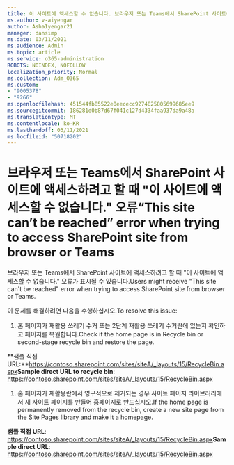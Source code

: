 ```yaml
---
title: 이 사이트에 액세스할 수 없습니다. 브라우저 또는 Teams에서 SharePoint 사이트에 액세스하려고 할 때 오류가 발생했습니다.
ms.author: v-aiyengar
author: AshaIyengar21
manager: dansimp
ms.date: 03/11/2021
ms.audience: Admin
ms.topic: article
ms.service: o365-administration
ROBOTS: NOINDEX, NOFOLLOW
localization_priority: Normal
ms.collection: Adm_O365
ms.custom:
- "9005378"
- "9266"
ms.openlocfilehash: 451544fb85522e0eececc9274825805699685ee9
ms.sourcegitcommit: 186281d0b87d67f041c127d4334faa937da9a48a
ms.translationtype: MT
ms.contentlocale: ko-KR
ms.lasthandoff: 03/11/2021
ms.locfileid: "50718202"
---
```

# <a name="this-site-cant-be-reached-error-when-trying-to-access-sharepoint-site-from-browser-or-teams"></a><span data-ttu-id="f7b4e-102">브라우저 또는 Teams에서 SharePoint 사이트에 액세스하려고 할 때 "이 사이트에 액세스할 수 없습니다." 오류</span><span class="sxs-lookup"><span data-stu-id="f7b4e-102">“This site can’t be reached” error when trying to access SharePoint site from browser or Teams</span></span>

<span data-ttu-id="f7b4e-103">브라우저 또는 Teams에서 SharePoint 사이트에 액세스하려고 할 때 "이 사이트에 액세스할 수 없습니다." 오류가 표시될 수 있습니다.</span><span class="sxs-lookup"><span data-stu-id="f7b4e-103">Users might receive "This site can't be reached" error when trying to access SharePoint site from browser or Teams.</span></span> 

<span data-ttu-id="f7b4e-104">이 문제를 해결하려면 다음을 수행하십시오.</span><span class="sxs-lookup"><span data-stu-id="f7b4e-104">To resolve this issue:</span></span> 

1. <span data-ttu-id="f7b4e-105">홈 페이지가 재활용 쓰레기 수거 또는 2단계 재활용 쓰레기 수거란에 있는지 확인하고 페이지를 복원합니다.</span><span class="sxs-lookup"><span data-stu-id="f7b4e-105">Check if the home page is in Recycle bin or second-stage recycle bin and restore the page.</span></span>

<span data-ttu-id="f7b4e-106">**샘플 직접 URL:**https://contoso.sharepoint.com/sites/siteA/_layouts/15/RecycleBin.aspx</span><span class="sxs-lookup"><span data-stu-id="f7b4e-106">**Sample direct URL to recycle bin**: https://contoso.sharepoint.com/sites/siteA/_layouts/15/RecycleBin.aspx</span></span>

1. <span data-ttu-id="f7b4e-107">홈 페이지가 재활용란에서 영구적으로 제거되는 경우 사이트 페이지 라이브러리에서 새 사이트 페이지를 만들어 홈페이지로 만드십시오.</span><span class="sxs-lookup"><span data-stu-id="f7b4e-107">If the home page is permanently removed from the recycle bin, create a new site page from the Site Pages library and make it a homepage.</span></span> 

<span data-ttu-id="f7b4e-108">**샘플 직접 URL**: https://contoso.sharepoint.com/sites/siteA/_layouts/15/RecycleBin.aspx</span><span class="sxs-lookup"><span data-stu-id="f7b4e-108">**Sample direct URL**: https://contoso.sharepoint.com/sites/siteA/_layouts/15/RecycleBin.aspx</span></span>